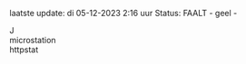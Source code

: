 laatste update: 
di 05-12-2023  2:16   uur 
Status: FAALT - geel - 
<div class="service R">J</div><div class="service Y">microstation</div><div class="service G">httpstat</div>